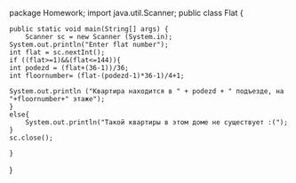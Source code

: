 package Homework;
import java.util.Scanner;
public class Flat {

	public static void main(String[] args) {
		Scanner sc = new Scanner (System.in);
	System.out.println("Enter flat number");
	int flat = sc.nextInt();
	if ((flat>=1)&&(flat<=144)){
	int podezd = (flat+(36-1))/36;
	int floornumber= (flat-(podezd-1)*36-1)/4+1;
	
	System.out.println ("Квартира находится в " + podezd + " подъезде, на "+floornumber+" этаже");	
	}
	else{
		System.out.println("Такой квартиры в этом доме не существует :(");
	}
	sc.close();

	}

}
